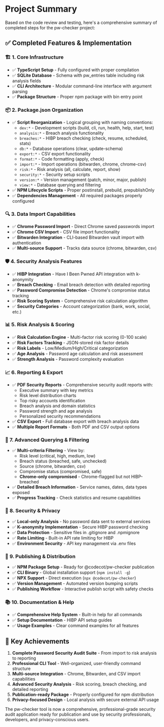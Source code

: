 # Project Summary

Based on the code review and testing, here's a comprehensive summary of completed steps for the pw-checker project:

## ✅ **Completed Features & Implementation**

### 🏗️ **1. Core Infrastructure**

- ✅ **TypeScript Setup** - Fully configured with proper compilation
- ✅ **SQLite Database** - Schema with pw_entries table including risk analysis fields
- ✅ **CLI Architecture** - Modular command-line interface with argument parsing
- ✅ **Package Structure** - Proper npm package with bin entry point

### 📦 **2. Package.json Organization**

- ✅ **Script Reorganization** - Logical grouping with naming conventions:
  - `dev:*` - Development scripts (build, cli, run, health, help, start, test)
  - `analysis:*` - Breach analysis functionality
  - `breaches:*` - HIBP breach checking (check, resume, scheduled, stats)
  - `db:*` - Database operations (clear, update-schema)
  - `export:*` - CSV export functionality
  - `format:*` - Code formatting (apply, check)
  - `import:*` - Import operations (bitwarden, chrome, chrome-csv)
  - `risk:*` - Risk analysis (all, calculate, report, show)
  - `security:*` - Security setup scripts
  - `version:*` - Version management (patch, minor, major, publish)
  - `view:*` - Database querying and filtering
- ✅ **NPM Lifecycle Scripts** - Proper postinstall, prebuild, prepublishOnly
- ✅ **Dependencies Management** - All required packages properly configured

### 🔍 **3. Data Import Capabilities**

- ✅ **Chrome Password Import** - Direct Chrome saved passwords import
- ✅ **Chrome CSV Import** - CSV file import functionality
- ✅ **Bitwarden Integration** - CLI-based Bitwarden vault import with authentication
- ✅ **Multi-source Support** - Tracks data source (chrome, bitwarden, csv)

### 🛡️ **4. Security Analysis Features**

- ✅ **HIBP Integration** - Have I Been Pwned API integration with k-anonymity
- ✅ **Breach Checking** - Email breach detection with detailed reporting
- ✅ **Password Compromise Detection** - Chrome's compromise status tracking
- ✅ **Risk Scoring System** - Comprehensive risk calculation algorithm
- ✅ **Security Categories** - Account categorization (bank, work, social, etc.)

### 📊 **5. Risk Analysis & Scoring**

- ✅ **Risk Calculation Engine** - Multi-factor risk scoring (0-100 scale)
- ✅ **Risk Factors Tracking** - JSON-stored risk factor details
- ✅ **Risk Labels** - Low/Medium/High/Critical categorization
- ✅ **Age Analysis** - Password age calculation and risk assessment
- ✅ **Strength Analysis** - Password complexity evaluation

### 📈 **6. Reporting & Export**

- ✅ **PDF Security Reports** - Comprehensive security audit reports with:
  - Executive summary with key metrics
  - Risk level distribution charts
  - Top risky accounts identification
  - Breach analysis and domain statistics
  - Password strength and age analysis
  - Personalized security recommendations
- ✅ **CSV Export** - Full database export with breach analysis data
- ✅ **Multiple Report Formats** - Both PDF and CSV output options

### 🔎 **7. Advanced Querying & Filtering**

- ✅ **Multi-criteria Filtering** - View by:
  - Risk level (critical, high, medium, low)
  - Breach status (breached, safe, unchecked)
  - Source (chrome, bitwarden, csv)
  - Compromise status (compromised, safe)
  - **Chrome-only compromised** - Chrome-flagged but not HIBP-breached
- ✅ **Detailed Breach Information** - Service names, dates, data types exposed
- ✅ **Progress Tracking** - Check statistics and resume capabilities

### 🔐 **8. Security & Privacy**

- ✅ **Local-only Analysis** - No password data sent to external services
- ✅ **K-anonymity Implementation** - Secure HIBP password checking
- ✅ **Data Protection** - Sensitive files in .gitignore and .npmignore
- ✅ **Rate Limiting** - Built-in API rate limiting for HIBP
- ✅ **Environment Security** - API key management via .env files

### 🚀 **9. Publishing & Distribution**

- ✅ **NPM Package Setup** - Ready for @codecot/pw-checker publication
- ✅ **CLI Binary** - Global installation support (`npm install -g`)
- ✅ **NPX Support** - Direct execution (`npx @codecot/pw-checker`)
- ✅ **Version Management** - Automated version bumping scripts
- ✅ **Publishing Workflow** - Interactive publish script with safety checks

### 📚 **10. Documentation & Help**

- ✅ **Comprehensive Help System** - Built-in help for all commands
- ✅ **Setup Documentation** - HIBP API setup guides
- ✅ **Usage Examples** - Clear command examples for all features

## 🎯 **Key Achievements**

1. **Complete Password Security Audit Suite** - From import to risk analysis to reporting
2. **Professional CLI Tool** - Well-organized, user-friendly command structure
3. **Multi-source Integration** - Chrome, Bitwarden, and CSV import capabilities
4. **Advanced Security Analysis** - Risk scoring, breach checking, and detailed reporting
5. **Publication-ready Package** - Properly configured for npm distribution
6. **Privacy-focused Design** - Local analysis with secure external API usage

The pw-checker tool is now a comprehensive, professional-grade security audit application ready for publication and use by security professionals, developers, and privacy-conscious users.
